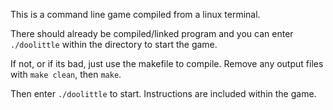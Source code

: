 This is a command line game compiled from a linux terminal.  

There should already be compiled/linked program and you can enter `./doolittle` within the directory to start the game. 

If not, or if its bad, just use the makefile to compile.  Remove any output files with `make clean`, then `make`.  

Then enter `./doolittle` to start.  Instructions are included within the game.
